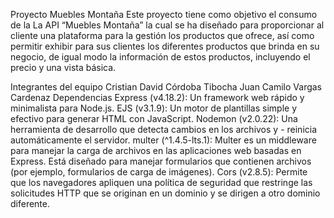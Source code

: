 Proyecto Muebles Montaña
Este proyecto tiene como objetivo el consumo de la La API “Muebles Montaña” la cual se ha diseñado para proporcionar al cliente una plataforma para la gestión los productos que ofrece, así como permitir exhibir para sus clientes los diferentes productos que brinda en su negocio, de igual modo la información de estos productos, incluyendo el precio y una vista básica.

Integrantes del equipo
Cristian David Córdoba Tibocha
Juan Camilo Vargas Cardenaz
Dependencias
Express (v4.18.2): Un framework web rápido y minimalista para Node.js.
EJS (v3.1.9): Un motor de plantillas simple y efectivo para generar HTML con JavaScript.
Nodemon (v2.0.22): Una herramienta de desarrollo que detecta cambios en los archivos y - reinicia automáticamente el servidor.
multer (^1.4.5-lts.1): Multer es un middleware para manejar la carga de archivos en las aplicaciones web basadas en Express. Está diseñado para manejar formularios que contienen archivos (por ejemplo, formularios de carga de imágenes).
Cors (v2.8.5): Permite que los navegadores apliquen una política de seguridad que restringe las solicitudes HTTP que se originan en un dominio y se dirigen a otro dominio diferente.
